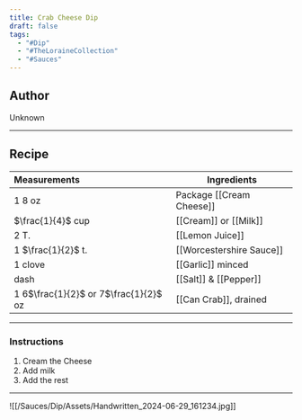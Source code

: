 ```yaml
---
title: Crab Cheese Dip
draft: false
tags:
  - "#Dip"
  - "#TheLoraineCollection"
  - "#Sauces"
---
```

## Author
Unknown
___
## Recipe

| Measurements                          | Ingredients              |
| :------------------------------------ | ------------------------ |
| 1 8 oz                                | Package [[Cream Cheese]] |
| $\frac{1}{4}$ cup                     | [[Cream]] or [[Milk]]    |
| 2 T.                                  | [[Lemon Juice]]          |
| 1 $\frac{1}{2}$ t.                    | [[Worcestershire Sauce]] |
| 1 clove                               | [[Garlic]] minced        |
| dash                                  | [[Salt]] & [[Pepper]]    |
| 1 6$\frac{1}{2}$ or 7$\frac{1}{2}$ oz | [[Can Crab]], drained    |
___
### Instructions
1. Cream the Cheese
2. Add milk
3. Add the rest

___
![[/Sauces/Dip/Assets/Handwritten_2024-06-29_161234.jpg]]